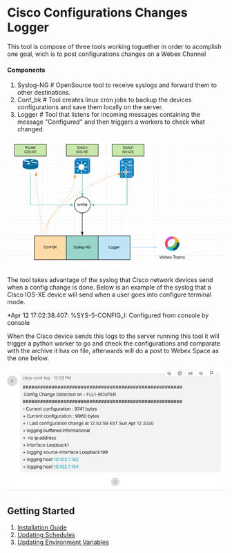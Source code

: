 # Cisco Configurations Changes Logger

This tool is compose of three tools working toguether in order to acomplish one goal, wich is to post configurations changes on a Webex Channel

#### Components
  1. Syslog-NG # OpenSource tool to receive syslogs and forward them to other destinations.
  2. Conf_bk # Tool creates linux cron jobs to backup the devices configurations and save them locally on the server.
  3. Logger # Tool that listens for incoming messages containing the message "Configured" and then triggers a workers to check what changed.

![](docs/images/proccess_flow.jpg)


The tool takes advantage of the syslog that Cisco network devices send when a config change is done. Below is an example of the syslog that a Cisco IOS-XE device will send when a user goes into configure terminal mode.

*Apr 12 17:02:38.407: %SYS-5-CONFIG_I: Configured from console by console

When the Cisco device sends this logs to the server running this tool it will trigger a python worker to go and check the configurations and comparate with the archive it has on file, afterwards will do a post to Webex Space as the one below.

![](docs/images/webhook_post.png)

## Getting Started
  1. [Installation Guide](docs/installation.md)
  2. [Updating Schedules](docs/updating_schedules.md)
  3. [Updating Environment Variables]()